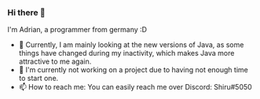 ### Hi there 👋

I'm Adrian, a programmer from germany :D
- 🌱 Currently, I am mainly looking at the new versions of Java, as some things have changed during my inactivity, which makes Java more attractive to me again.
- 🔭 I'm currently not working on a project due to having not enough time to start one.
- 📫 How to reach me: You can easily reach me over Discord: Shiru#5050